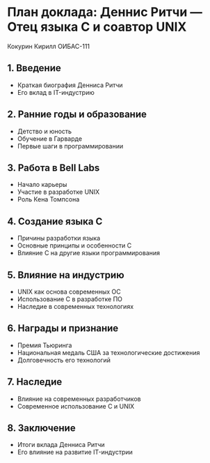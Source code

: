 План доклада: Деннис Ритчи — Отец языка C и соавтор UNIX
====
Кокурин Кирилл ОИБАС-111

## 1. Введение
- Краткая биография Денниса Ритчи
- Его вклад в IT-индустрию

## 2. Ранние годы и образование
- Детство и юность
- Обучение в Гарварде
- Первые шаги в программировании

## 3. Работа в Bell Labs
- Начало карьеры
- Участие в разработке UNIX
- Роль Кена Томпсона

## 4. Создание языка C
- Причины разработки языка
- Основные принципы и особенности C
- Влияние C на другие языки программирования

## 5. Влияние на индустрию
- UNIX как основа современных ОС
- Использование C в разработке ПО
- Наследие в современных технологиях

## 6. Награды и признание
- Премия Тьюринга
- Национальная медаль США за технологические достижения
- Долговечность его технологий

## 7. Наследие
- Влияние на современных разработчиков
- Современное использование C и UNIX

## 8. Заключение
- Итоги вклада Денниса Ритчи
- Его влияние на развитие IT-индустрии

